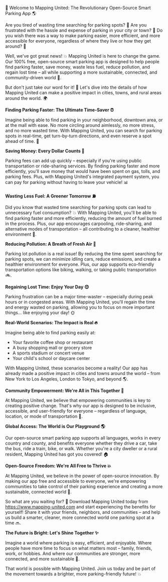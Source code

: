 🚀 Welcome to Mapping United: The Revolutionary Open-Source Smart Parking App 🌎

Are you tired of wasting time searching for parking spots? 💼 Are you frustrated with the hassle and expense of parking in your city or town? 🤯 Do you wish there was a way to make parking easier, more efficient, and more accessible for everyone, regardless of where they live or how they get around? 🌟

Well, we've got great news! 💥 Mapping United is here to change the game. Our 100% free, open-source smart parking app is designed to help people find parking faster, save money, waste less fuel, reduce pollution, and regain lost time – all while supporting a more sustainable, connected, and community-driven world 🌈.

But don't just take our word for it! 💭 Let's dive into the details of how Mapping United can make a positive impact in cities, towns, and rural areas around the world. 🌍

**Finding Parking Faster: The Ultimate Time-Saver ⏰**

Imagine being able to find parking in your neighborhood, downtown area, or at the mall with ease. No more circling around aimlessly, no more stress, and no more wasted time. With Mapping United, you can search for parking spots in real-time, get turn-by-turn directions, and even reserve a spot ahead of time. 📍

**Saving Money: Every Dollar Counts 💸**

Parking fees can add up quickly – especially if you're using public transportation or ride-sharing services. By finding parking faster and more efficiently, you'll save money that would have been spent on gas, tolls, and parking fees. Plus, with Mapping United's integrated payment system, you can pay for parking without having to leave your vehicle! 📊

**Wasting Less Fuel: A Greener Tomorrow ⛽️**

Did you know that wasted time searching for parking spots can lead to unnecessary fuel consumption? 💥 With Mapping United, you'll be able to find parking faster and more efficiently, reducing the amount of fuel burned in the process. Plus, our app encourages carpooling, ride-sharing, and alternative modes of transportation – all contributing to a cleaner, healthier environment 🌿.

**Reducing Pollution: A Breath of Fresh Air 💨**

Parking lot pollution is a real issue! By reducing the time spent searching for parking spots, we can minimize idling cars, reduce emissions, and create a healthier environment for everyone. Plus, our app supports eco-friendly transportation options like biking, walking, or taking public transportation 🚲.

**Regaining Lost Time: Enjoy Your Day 😊**

Parking frustration can be a major time-waster – especially during peak hours or in congested areas. With Mapping United, you'll regain the time and energy wasted on parking, allowing you to focus on more important things... like enjoying your day! 🌞

**Real-World Scenarios: The Impact is Real 🔥**

Imagine being able to find parking easily at:

* Your favorite coffee shop or restaurant
* A busy shopping mall or grocery store
* A sports stadium or concert venue
* Your child's school or daycare center

With Mapping United, these scenarios become a reality! Our app has already made a positive impact in cities and towns around the world – from New York to Los Angeles, London to Tokyo, and beyond 🌎.

**Community Empowerment: We're All in This Together 💪**

At Mapping United, we believe that empowering communities is key to creating positive change. That's why our app is designed to be inclusive, accessible, and user-friendly for everyone – regardless of language, location, or mode of transportation 🌈.

**Global Access: The World is Our Playground 🌎**

Our open-source smart parking app supports all languages, works in every country and county, and benefits everyone whether they drive a car, take the bus, ride a train, bike, or walk. Whether you're a city dweller or a rural resident, Mapping United has got you covered! 🏠

**Open-Source Freedom: We're All Free to Thrive 💥**

At Mapping United, we believe in the power of open-source innovation. By making our app free and accessible to everyone, we're empowering communities to take control of their parking experience and creating a more sustainable, connected world 🌈.

So what are you waiting for? 🤔 Download Mapping United today from https://www.mapping-united.com and start experiencing the benefits for yourself! Share it with your friends, neighbors, and communities – and help us build a smarter, cleaner, more connected world one parking spot at a time 🔜.

**The Future is Bright: Let's Shine Together ✨**

Imagine a world where parking is easy, efficient, and enjoyable. Where people have more time to focus on what matters most – family, friends, work, or hobbies. And where our communities are stronger, more connected, and more sustainable 🌈.

That world is possible with Mapping United. Join us today and be part of the movement towards a brighter, more parking-friendly future! 💥